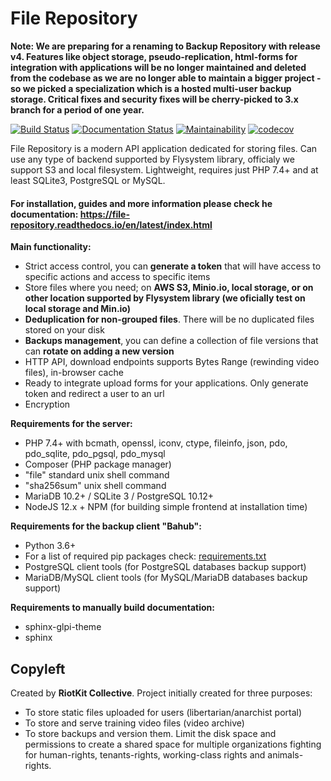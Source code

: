 File Repository
===============

**Note: We are preparing for a renaming to Backup Repository with release v4. Features like object storage, pseudo-replication, html-forms for integration with applications will be no longer maintained and deleted from the codebase as we are no longer able to maintain a bigger project - so we picked a specialization which is a hosted multi-user backup storage. Critical fixes and security fixes will be cherry-picked to 3.x branch for a period of one year.**

[![Build Status](https://travis-ci.org/riotkit-org/file-repository.svg?branch=master)](https://travis-ci.org/riotkit-org/file-repository)
[![Documentation Status](https://readthedocs.org/projects/file-repository/badge/?version=latest)](https://file-repository.docs.riotkit.org/en/latest/?badge=latest)
[![Maintainability](https://api.codeclimate.com/v1/badges/4ed37b276f5379c3dc52/maintainability)](https://codeclimate.com/github/riotkit-org/file-repository/maintainability)
[![codecov](https://codecov.io/gh/riotkit-org/file-repository/branch/master/graph/badge.svg)](https://codecov.io/gh/riotkit-org/file-repository)

File Repository is a modern API application dedicated for storing files. 
Can use any type of backend supported by Flysystem library, officialy we support S3 and local filesystem.
Lightweight, requires just PHP 7.4+ and at least SQLite3, PostgreSQL or MySQL.

#### For installation, guides and more information please check he documentation: https://file-repository.readthedocs.io/en/latest/index.html

**Main functionality:**

- Strict access control, you can **generate a token** that will have access to specific actions and access to specific items
- Store files where you need; on **AWS S3, Minio.io, local storage, or on other location supported by Flysystem library (we oficially test on local storage and Min.io)**
- **Deduplication for non-grouped files**. There will be no duplicated files stored on your disk
- **Backups management**, you can define a collection of file versions that can **rotate on adding a new version**
- HTTP API, download endpoints supports Bytes Range (rewinding video files), in-browser cache
- Ready to integrate upload forms for your applications. Only generate token and redirect a user to an url
- Encryption

**Requirements for the server:**
- PHP 7.4+ with bcmath, openssl, iconv, ctype, fileinfo, json, pdo, pdo_sqlite, pdo_pgsql, pdo_mysql
- Composer (PHP package manager)
- "file" standard unix shell command
- "sha256sum" unix shell command
- MariaDB 10.2+ / SQLite 3 / PostgreSQL 10.12+
- NodeJS 12.x + NPM (for building simple frontend at installation time)

**Requirements for the backup client "Bahub":**
- Python 3.6+
- For a list of required pip packages check: [requirements.txt](bahub-client/requirements.txt)
- PostgreSQL client tools (for PostgreSQL databases backup support)
- MariaDB/MySQL client tools (for MySQL/MariaDB databases backup support)

**Requirements to manually build documentation:**
- sphinx-glpi-theme
- sphinx

Copyleft
--------

Created by **RiotKit Collective**.
Project initially created for three purposes: 

- To store static files uploaded for users (libertarian/anarchist portal)
- To store and serve training video files (video archive)
- To store backups and version them. Limit the disk space and permissions to create a shared space for multiple organizations fighting for human-rights, tenants-rights, working-class rights and animals-rights.
